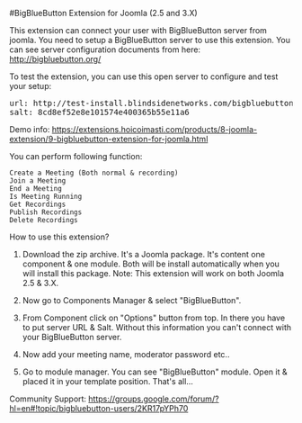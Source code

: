 #BigBlueButton Extension for Joomla (2.5 and 3.X)

This extension can connect your user with BigBlueButton server from joomla. You need to setup a BigBlueButton server to use this extension. You can see server configuration documents from here: http://bigbluebutton.org/

To test the extension, you can use this open server to configure and test your setup:
<pre>
url: http://test-install.blindsidenetworks.com/bigbluebutton/
salt: 8cd8ef52e8e101574e400365b55e11a6
</pre>
Demo info:
https://extensions.hoicoimasti.com/products/8-joomla-extension/9-bigbluebutton-extension-for-joomla.html
 

You can perform following function:

    Create a Meeting (Both normal & recording)
    Join a Meeting
    End a Meeting
    Is Meeting Running
    Get Recordings
    Publish Recordings
    Delete Recordings

How to use this extension?

1. Download the zip archive. It's a Joomla package. It's content one component & one module. Both will be install automatically when you will install this package. Note: This extension will work on both Joomla 2.5 & 3.X.

2. Now go to Components Manager & select "BigBlueButton".

3. From Component click on "Options" button from top. In there you have to put server URL & Salt. Without this information you can't connect with your BigBlueButton server.

4. Now add your meeting name, moderator password etc..

5. Go to module manager. You can see "BigBlueButton" module. Open it & placed it in your template position. That's all...

 

Community Support: https://groups.google.com/forum/?hl=en#!topic/bigbluebutton-users/2KR17pYPh70
